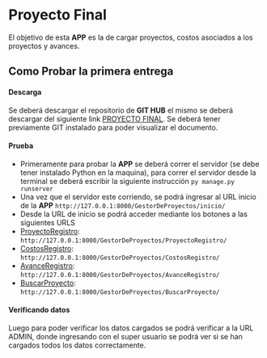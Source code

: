 # Proyecto Final
El objetivo de esta **APP** es la de cargar proyectos, costos asociados a los proyectos y avances.
## Como Probar la primera entrega

#### Descarga
Se deberá descargar el repositorio de **GIT HUB** el mismo se deberá descargar del siguiente link [PROYECTO FINAL](https://github.com/Marke86/ProyectoFinal.git).
Se deberá tener previamente GIT instalado para poder visualizar el documento.

#### Prueba
* Primeramente para probar la **APP** se deberá correr el servidor (se debe tener instalado Python en la maquina), para correr el servidor desde la terminal se deberá escribir la siguiente instrucción
```py manage.py runserver```
* Una vez que el servidor este corriendo, se podrá ingresar al URL inicio de la **APP** ```http://127.0.0.1:8000/GestorDeProyectos/inicio/ ```
* Desde la URL de inicio se podrá acceder mediante los botones a las siguientes URLS
* [ProyectoRegistro](http://127.0.0.1:8000/GestorDeProyectos/ProyectoRegistro/): ```http://127.0.0.1:8000/GestorDeProyectos/ProyectoRegistro/ ```
* [CostosRegistro](http://127.0.0.1:8000/GestorDeProyectos/CostosRegistro/): ```http://127.0.0.1:8000/GestorDeProyectos/CostosRegistro/ ```
* [AvanceRegistro](http://127.0.0.1:8000/GestorDeProyectos/AvanceRegistro/): ```http://127.0.0.1:8000/GestorDeProyectos/AvanceRegistro/ ```
* [BuscarProyecto](http://127.0.0.1:8000/GestorDeProyectos/BuscarProyecto/): ```http://127.0.0.1:8000/GestorDeProyectos/BuscarProyecto/ ```
#### Verificando datos
Luego para poder verificar los datos cargados se podrá verificar a la URL ADMIN, donde ingresando con el super usuario se podrá ver si se han cargados todos los datos correctamente.
